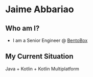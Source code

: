 # Jaime Abbariao

## Who am I?

- I am a Senior Engineer @ [BentoBox](https://getbento.com)

## My Current Situation

Java + Kotlin + Kotlin Multiplatform
